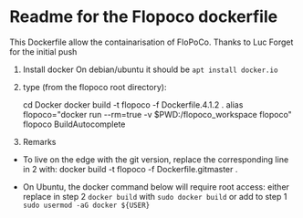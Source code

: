 Readme for the Flopoco dockerfile 
=================================

This Dockerfile allow the containarisation of FloPoCo.
Thanks to Luc Forget for the initial push
 
1. Install docker
On debian/ubuntu it should be ` apt install docker.io `

2. type (from the flopoco root directory):

    cd Docker
    docker build -t flopoco -f Dockerfile.4.1.2 .
    alias flopoco="docker run --rm=true -v $PWD:/flopoco_workspace flopoco"
    flopoco BuildAutocomplete



3. Remarks
 * To live on the edge with the git version, replace the corresponding line in 2 with:
    docker build -t flopoco -f Dockerfile.gitmaster .


 * On Ubuntu, the docker command below will require root access:
either replace in step 2 ` docker build ` with ` sudo docker build `
or add to step 1 ` sudo usermod -aG docker ${USER} `
